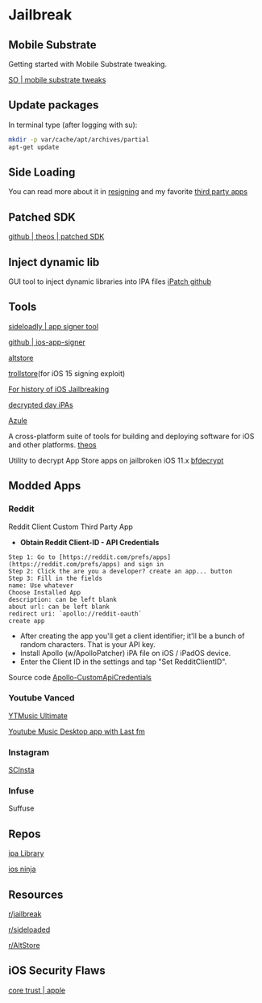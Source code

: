 # Jailbreak

## Mobile Substrate

Getting started with Mobile Substrate tweaking.

[SO | mobile substrate tweaks](https://stackoverflow.com/questions/6118814/is-there-anywhere-where-i-could-start-mobilesubstrate-tweaks-programming/11553722)


## Update packages

In terminal type (after logging with su):

```sh
mkdir -p var/cache/apt/archives/partial
apt-get update
```

## Side Loading

You can read more about it in [resigning](resigning.md) and my favorite [third party apps](third_party_apps.md)

## Patched SDK

[github | theos | patched SDK](https://github.com/theos/sdks)


## Inject dynamic lib

GUI tool to inject dynamic libraries into IPA files
[iPatch github](https://github.com/EamonTracey/iPatch)


## Tools

[sideloadly | app signer tool](https://sideloadly.io/)

[github | ios-app-signer](https://dantheman827.github.io/ios-app-signer/)

[altstore](https://faq.altstore.io/)

[trollstore](https://trollstore.app/)(for iOS 15 signing exploit)

[For history of iOS Jailbreaking](https://mega.nz/folder/k4FAXCIB#Fk7pxs6ikYzL3YBvAGX5ig)

[decrypted day  iPAs](https://decrypt.day/)

[Azule](https://github.com/Al4ise/Azule)

A cross-platform suite of tools for building and deploying software for iOS and other platforms.
[theos](https://github.com/theos/theos)

Utility to decrypt App Store apps on jailbroken iOS 11.x
[bfdecrypt](https://github.com/BishopFox/bfdecrypt)




## Modded Apps

### Reddit

Reddit Client Custom Third Party App

-  **Obtain Reddit Client-ID - API Credentials**
```steps
Step 1: Go to [https://reddit.com/prefs/apps](https://reddit.com/prefs/apps) and sign in
Step 2: Click the are you a developer? create an app... button
Step 3: Fill in the fields
name: Use whatever
Choose Installed App
description: can be left blank
about url: can be left blank
redirect uri: `apollo://reddit-oauth`
create app
```

- After creating the app you'll get a client identifier; it'll be a bunch of random characters. That is your API key.
- Install Apollo (w/ApolloPatcher) iPA file on iOS / iPadOS device.
- Enter the Client ID in the settings and tap "Set RedditClientID".

Source code
[Apollo-CustomApiCredentials](https://github.com/EthanArbuckle/Apollo-CustomApiCredentials)


### Youtube Vanced

[YTMusic Ultimate](https://github.com/dayanch96/YTMusicUltimate?tab=readme-ov-file)

[Youtube Music Desktop app with Last fm](https://github.com/th-ch/youtube-music)


### Instagram

[SCInsta](https://github.com/SoCuul/SCInsta?tab=readme-ov-file#general)

### Infuse

Suffuse

## Repos

[ipa Library](https://ipalibrary.net/ipa-library-apps/)

[ios ninja](https://iosninja.io/ipa-library-ios)

## Resources

[r/jailbreak](https://www.reddit.com/r/jailbreak/)

[r/sideloaded](https://www.reddit.com/r/sideloaded/)

[r/AltStore](https://www.reddit.com/r/AltStore/)


## iOS Security Flaws

[core trust | apple](https://worthdoingbadly.com/coretrust/)
